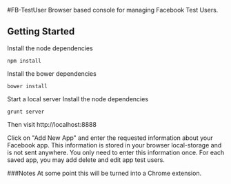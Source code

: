 #FB-TestUser
Browser based console for managing Facebook Test Users.

## Getting Started
Install the node dependencies
```shell
npm install 
```

Install the bower dependencies
```shell
bower install 
```

Start a local server
Install the node dependencies
```shell
grunt server
```

Then visit
http://localhost:8888


Click on "Add New App" and enter the requested information about your Facebook app.  This information is stored in your browser local-storage and is not sent anywhere. You only need to enter this information once.  For each saved app, you may add delete and edit app test users.


###Notes
At some point this will be turned into a Chrome extension.  

